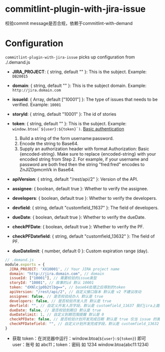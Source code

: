 <!--
 * @Author: DivinerWJ
 * @Date: 2021-04-28 13:08:09
 * @LastEditors: DivinerWJ
 * @LastEditTime: 2022-03-24 12:37:33
 * @Description: readme
 * @FilePath: /commitlint-plugin-with-jira-issue/README.md
-->

# commitlint-plugin-with-jira-issue

校验commit message是否合规，依赖于commitlint-with-demand

# Configuration

`commitlint-plugin-with-jira-issue` picks up configuration from ./.demand.js

- **JIRA_PROJECT**: { string, default "" }: This is the subject. Example: `DB20015`
- **domain**: { string, default "" }: This is the subject domain. Example: `http://jira.domain.com`
- **issueId**: { Array, default ["10001"] }: The type of issues that needs to be verified. Example: `10001`
- **storyId**: { string, default "10001" }: The id of stories
- **token**: { string, default "" }: This is the subject. Example: ``window.btoa(`${user}:${token}`)``. [Basic authentication](https://developer.atlassian.com/server/jira/platform/basic-authentication/)
  1. Build a string of the form username:password.
  2. Encode the string to Base64.
  3. Supply an authorization header with format Authorization: Basic {encoded-string}. Make sure to replace {encoded-string} with your encoded string from Step 2.
For example, if your username and password are both fred then the string "fred:fred" encodes to ZnJlZDpmcmVk in Base64.

- **apiVersion**: { string, default "/rest/api/2" }: Version of the API.
- **assignee**: { boolean, default true }: Whether to verify the assignee.
- **developers**: { boolean, default true }: Whether to verify the developers.
- **devfield**: { string, default "customfield_11637" }: The field of developers.
- **dueDate**: { boolean, default true }: Whether to verify the dueDate.
- **checkPFDate**: { boolean, default true }: Whether to verify the PF.
- **checkPFDatefield**: { string, default "customfield_13632" }: The field of PF.
- **dueDatelimit**: { number, default 0 }: Custom expiration range (day).

```JavaScript
// .demand.js
module.exports = {
  JIRA_PROJECT: 'XX10001', // Your JIRA project name
  domain: "http://jira.domain.com", // domain
  issueId: ["10001"], // 需要校验的issue类型
  storyId: "10001", // 故事的id 默认 10001
  token: "dXNlcjp0b2tlbg==", // base64处理之后得到的token
  apiVersion: "/rest/api/2", // 自定义接口版本 默认是 v2 不建议改动
  assignee: false, // 是否校验经办人 默认是 true
  developers: false, // 是否校验开发人员 默认是 true
  devfield: "", // 自定义开发人员字段，默认是 customfield_11637 我们jira上面是 customfield_11637
  dueDate: false, // 是否校验到期日 默认是 true
  dueDatelimit: 1, // 自定义到期范围提醒 默认是 0
  checkPFDate: false, // 是否校验计划开发完成日期 默认是 true 仅当 issue 的类型为 storyId 时才会校验
  checkPFDatefield: "", // 自定义计划开发完成字段，默认是 customfield_13632 我们jira上面是 customfield_13632
}
```

- 获取 token：在浏览器中运行：window.btoa(`${user}:${token}`) 即可 user：账号 如 abc11；token：密码 如 1234 window.btoa(abc11:1234)
